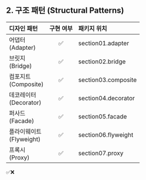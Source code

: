 ## 2. 구조 패턴 (Structural Patterns)

| 디자인 패턴 | 구현 여부 | 패키지 위치              |
|:------------|:--------:|:--------------------|
| 어댑터<br>(Adapter) | ✅ | section01.adapter   |
| 브릿지<br>(Bridge) | ✅ | section02.bridge    |
| 컴포지트<br>(Composite) | ✅ | section03.composite |
| 데코레이터<br>(Decorator) | ✅ | section04.decorator |
| 퍼사드<br>(Facade) | ✅ | section05.facade    |
| 플라이웨이트<br>(Flyweight) | ✅ | section06.flyweight |
| 프록시<br>(Proxy) | ✅ | section07.proxy     |

✅❌